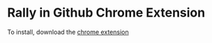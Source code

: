 Rally in Github Chrome Extension
================================

To install, download the [chrome extension](https://github.com/chernjie/rally-link/raw/master/rally-link.crx)

